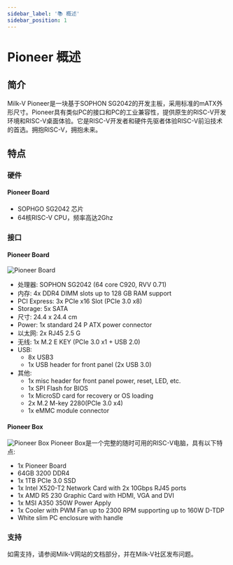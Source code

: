 ```yaml
---
sidebar_label: '📚 概述'
sidebar_position: 1
---
```


# Pioneer 概述

## 简介

Milk-V Pioneer是一块基于SOPHON SG2042的开发主板，采用标准的mATX外形尺寸。Pioneer具有类似PC的接口和PC的工业兼容性，提供原生的RISC-V开发环境和RISC-V桌面体验。它是RISC-V开发者和硬件先驱者体验RISC-V前沿技术的首选。拥抱RISC-V，拥抱未来。

## 特点  

### 硬件

#### Pioneer Board
- SOPHGO SG2042 芯片
- 64核RISC-V CPU，频率高达2Ghz



### 接口

#### Pioneer Board
![Pioneer Board](/docs/pioneer/pioneerboardv1.1.webp)
- 处理器: SOPHON SG2042 (64 core C920, RVV 0.71)
- 内存: 4x DDR4 DIMM slots up to 128 GB RAM support
- PCI Express: 3x PCIe x16 Slot (PCIe 3.0 x8)
- Storage: 5x SATA
- 尺寸: 24.4 x 24.4 cm
- Power: 1x standard 24 P ATX power connector
- 以太网: 2x RJ45 2.5 G
- 无线: 1x M.2 E KEY (PCIe 3.0 x1 + USB 2.0)
- USB:
  - 8x USB3
  - 1x USB header for front panel (2x USB 3.0)
- 其他:
  - 1x misc header for front panel power, reset, LED, etc.
  - 1x SPI Flash for BIOS
  - 1x MicroSD card for recovery or OS loading
  - 2x M.2 M-key 2280(PCIe 3.0 x4)
  - 1x eMMC module connector

#### Pioneer Box
![Pioneer Box](/docs/pioneer/pioneerbox.webp)
Pioneer Box是一个完整的随时可用的RISC-V电脑，具有以下特点:

- 1x Pioneer Board
- 64GB 3200 DDR4 
- 1x 1TB PCIe 3.0 SSD
- 1x Intel X520-T2 Network Card with 2x 10Gbps RJ45 ports
- 1x AMD R5 230 Graphic Card with HDMI, VGA and DVI
- 1x MSI A350 350W Power Apply
- 1x Cooler with PWM Fan up to 2300 RPM supporting up to 160W D-TDP
- White slim PC enclosure with handle

### 支持
如需支持，请参阅Milk-V网站的文档部分，并在Milk-V社区发布问题。

